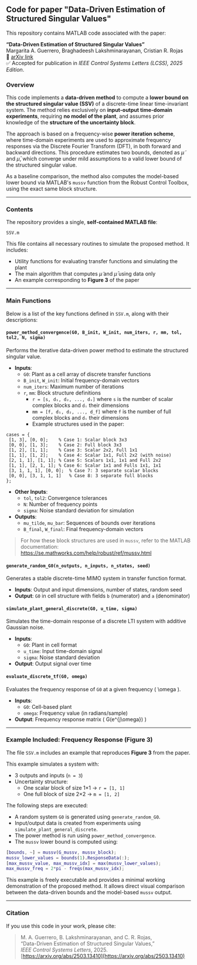 ## Code for paper "Data-Driven Estimation of Structured Singular Values"

This repository contains MATLAB code associated with the paper:

**“Data-Driven Estimation of Structured Singular Values”**  
Margarita A. Guerrero, Braghadeesh Lakshminarayanan, Cristian R. Rojas  
📄 [arXiv link](https://arxiv.org/abs/2503.13410)  
✅ Accepted for publication in *IEEE Control Systems Letters (LCSS), 2025 Edition*.

### Overview

This code implements a **data-driven method** to compute a **lower bound on the structured singular value (SSV)** of a discrete-time linear time-invariant system. The method relies exclusively on **input-output time-domain experiments**, requiring **no model of the plant**, and assumes prior knowledge of the **structure of the uncertainty block**.

The approach is based on a frequency-wise **power iteration scheme**, where time-domain experiments are used to approximate frequency responses via the Discrete Fourier Transform (DFT), in both forward and backward directions. This procedure estimates two bounds, denoted as $\tilde{\mu}$ and $\bar{\mu}$, which converge under mild assumptions to a valid lower bound of the structured singular value.

As a baseline comparison, the method also computes the model-based lower bound via MATLAB's `mussv` function from the Robust Control Toolbox, using the exact same block structure.

---

### Contents

The repository provides a single, **self-contained MATLAB file**:

```
SSV.m
```

This file contains all necessary routines to simulate the proposed method. It includes:

- Utility functions for evaluating transfer functions and simulating the plant
- The main algorithm that computes $\tilde{\mu}$ and $\bar{\mu}$ using data only
- An example corresponding to **Figure 3** of the paper

---

### Main Functions

Below is a list of the key functions defined in `SSV.m`, along with their descriptions:

#### `power_method_convergence(G0, B_init, W_init, num_iters, r, mm, tol, tol2, N, sigma)`

Performs the iterative data-driven power method to estimate the structured singular value.  
- **Inputs**:  
  - `G0`: Plant as a cell array of discrete transfer functions  
  - `B_init`, `W_init`: Initial frequency-domain vectors  
  - `num_iters`: Maximum number of iterations  
  - `r`, `mm`: Block structure definitions  
    - `r = [s, d₁, d₂, ..., dₛ]` where `s` is the number of scalar complex blocks and `dᵢ` their dimensions  
    - `mm = [f, d₁, d₂, ..., d_f]` where `f` is the number of full complex blocks and `dᵢ` their dimensions  
    - Example structures used in the paper:

```
cases = { 
 [1, 3], [0, 0];    % Case 1: Scalar block 3x3 
 [0, 0], [1, 3];    % Case 2: Full block 3x3 
 [1, 2], [1, 1];    % Case 3: Scalar 2x2, Full 1x1 
 [1, 1], [1, 2];    % Case 4: Scalar 1x1, Full 2x2 (with noise) 
 [2, 1, 1], [1, 1]; % Case 5: Scalars 1x1, 1x1 and Full 2x2 
 [1, 1], [2, 1, 1]; % Case 6: Scalar 1x1 and Fulls 1x1, 1x1 
 [3, 1, 1, 1], [0, 0];  % Case 7: 3 separate scalar blocks 
 [0, 0], [3, 1, 1, 1]   % Case 8: 3 separate full blocks 
};
```

- **Other Inputs**:  
  - `tol`, `tol2`: Convergence tolerances  
  - `N`: Number of frequency points  
  - `sigma`: Noise standard deviation for simulation  
- **Outputs**:  
  - `mu_tilde`, `mu_bar`: Sequences of bounds over iterations  
  - `B_final`, `W_final`: Final frequency-domain vectors

> For how these block structures are used in `mussv`, refer to the MATLAB documentation:  
> https://se.mathworks.com/help/robust/ref/mussv.html

#### `generate_random_G0(n_outputs, n_inputs, n_states, seed)`

Generates a stable discrete-time MIMO system in transfer function format.  
- **Inputs**: Output and input dimensions, number of states, random seed  
- **Output**: `G0` in cell structure with fields `b` (numerator) and `a` (denominator)

#### `simulate_plant_general_discrete(G0, u_time, sigma)`

Simulates the time-domain response of a discrete LTI system with additive Gaussian noise.  
- **Inputs**:  
  - `G0`: Plant in cell format  
  - `u_time`: Input time-domain signal  
  - `sigma`: Noise standard deviation  
- **Output**: Output signal over time

#### `evaluate_discrete_tf(G0, omega)`

Evaluates the frequency response of `G0` at a given frequency \( \omega \).  
- **Inputs**:  
  - `G0`: Cell-based plant  
  - `omega`: Frequency value (in radians/sample)  
- **Output**: Frequency response matrix \( G(e^{j\omega}) \)

---

### Example Included: Frequency Response (Figure 3)

The file `SSV.m` includes an example that reproduces **Figure 3** from the paper.

This example simulates a system with:
- 3 outputs and inputs (`n = 3`)
- Uncertainty structure:  
  - One scalar block of size 1×1 → `r = [1, 1]`  
  - One full block of size 2×2 → `m = [1, 2]`

The following steps are executed:
- A random system `G0` is generated using `generate_random_G0`.
- Input/output data is created from experiments using `simulate_plant_general_discrete`.
- The power method is run using `power_method_convergence`.
- The `mussv` lower bound is computed using:

```matlab
[bounds, ~] = mussv(G_mussv, mussv_block);
mussv_lower_values = bounds(1).ResponseData(:);
[max_mussv_value, max_mussv_idx] = max(mussv_lower_values);
max_mussv_freq = 2*pi - freqs(max_mussv_idx);
```

This example is freely executable and provides a minimal working demonstration of the proposed method. It allows direct visual comparison between the data-driven bounds and the model-based `mussv` output.

---

### Citation

If you use this code in your work, please cite:

> M. A. Guerrero, B. Lakshminarayanan, and C. R. Rojas,  
> “Data-Driven Estimation of Structured Singular Values,”  
> *IEEE Control Systems Letters*, 2025.  
> [https://arxiv.org/abs/2503.13410](https://arxiv.org/abs/2503.13410)